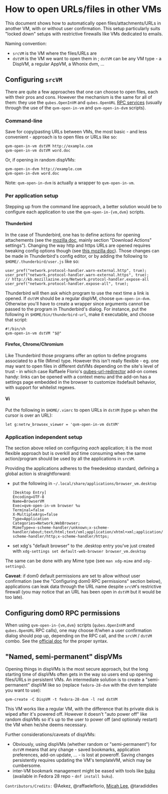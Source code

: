 How to open URLs/files in other VMs
====================================

This document shows how to automatically open files/attachments/URLs in another VM, with or without user confirmation. This setup particularly suits "locked down" setups with restrictive firewalls like VMs dedicated to emails.

Naming convention:

- `srcVM` is the VM where the files/URLs are
- `dstVM` is the VM we want to open them in ; `dstVM` can be any VM type - a DispVM, a regular AppVM, a Whonix dvm, ...


Configuring `srcVM`
-------------------

There are quite a few approaches that one can choose to open files, each with their pros and cons. However the mechanism is the same for all of them: they use the `qubes.OpenInVM` and `qubes.OpenURL` [RPC services](https://www.qubes-os.org/doc/qrexec3/#qubes-rpc-services) (usually through the use of the `qvm-open-in-vm` and `qvm-open-in-dvm` scripts).


### Command-line ###

Save for copy/pasting URLs between VMs, the most basic - and less convenient - approach is to open files or URLs like so:

~~~
qvm-open-in-vm dstVM http://example.com
qvm-open-in-vm dstVM word.doc
~~~

Or, if opening in random dispVMs:

~~~
qvm-open-in-dvm http://example.com
qvm-open-in-dvm word.doc
~~~

Note: `qvm-open-in-dvm` is actually a wrapper to `qvm-open-in-vm`.


### Per application setup ###

Stepping up from the command line approach, a better solution would be to configure each application to use the `qvm-open-in-{vm,dvm}` scripts.


#### Thunderbird ####

In the case of Thunderbird, one has to define actions for opening attachements (see the [mozilla doc](http://kb.mozillazine.org/Actions_for_attachment_file_types), mainly section "Download Actions" settings"). Changing the way http and https URLs are opened requires tweaking config options though (see [this mozilla doc](http://kb.mozillazine.org/Changing_the_web_browser_invoked_by_Thunderbird)). Those changes can be made in Thunderbird's config editor, or by adding the following to `$HOME/.thunderbird/user.js` like so:

~~~
user_pref("network.protocol-handler.warn-external.http", true);
user_pref("network.protocol-handler.warn-external.https", true);
// http://kb.mozillazine.org/Network.protocol-handler.expose-all
user_pref("network.protocol-handler.expose-all", true);
~~~

Thunderbird will then ask which program to use the next time a link is opened. If `dstVM` should be a regular dispVM, choose `qvm-open-in-dvm`. Otherwise you'll have to create a wrapper since arguments cannot be passed to the program in Thunderbird's dialog. For instance, put the following in `$HOME/bin/thunderbird-url`, make it executable, and choose that script:

~~~
#!/bin/sh
qvm-open-in-vm dstVM "$@"
~~~


#### Firefox, Chrome/Chromium ####

Like Thunderbird those programs offer an option to define programs associated to a file (Mime) type. However this isn't really flexible - eg. one may want to open files in different dstVMs depending on the site's level of trust - in which case Raffaele Florio's [qubes-url-redirector](https://github.com/raffaeleflorio/qubes-url-redirector) add-on comes handy: links can be opened with a context menu and the add-on has a settings page embedded in the browser to customize itsdefault behavior, with support for whitelist regexes.


#### Vi ####

Put the following in `$HOME/.vimrc` to open URLs in `dstVM` (type `gx` when the cursor is over an URL):

~~~
let g:netrw_browsex_viewer = 'qvm-open-in-vm dstVM'
~~~


### Application independent setup ###

The section above relied on configuring *each* application; it is the most flexible approach but is overkill and time consuming when the same action/program should be used by all the applications in `srcVM`.

Providing the applications adheres to the freedesktop standard, defining a global action is straightforward:

- put the following in `~/.local/share/applications/browser_vm.desktop`

	~~~
	[Desktop Entry]
	Encoding=UTF-8
	Name=BrowserVM
	Exec=qvm-open-in-vm browser %u
	Terminal=false
	X-MultipleArgs=false
	Type=Application
	Categories=Network;WebBrowser;
	MimeType=x-scheme-handler/unknown;x-scheme-handler/about;text/html;text/xml;application/xhtml+xml;application/xml;application/vnd.mozilla.xul+xml;application/rss+xml;application/rdf+xml;image/gif;image/jpeg;image/png;x-scheme-handler/http;x-scheme-handler/https;
	~~~

- set xdg's "default browser" to the .desktop entry you've just created with `xdg-settings set default-web-browser browser_vm.desktop`

The same can be done with any Mime type (see `man xdg-mime` and `xdg-settings`).

**Caveat**: if dom0 default permissions are set to allow without user confirmation (see the "Configuring dom0 RPC permissions" section below), applications can leak data through the URL name despite `srcVM`'s restrictive firewall (you may notice that an URL has been open in `dstVM` but it would be too late).


Configuring dom0 RPC permissions
--------------------------------

When using `qvm-open-in-{vm,dvm}` scripts (`qubes.OpenInVM` and `qubes.OpenURL` RPC calls), one may choose if/when a user confirmation dialog should pop up, depending on the RPC call, and the `srcVM` / `dstVM` combo. See the [official doc](https://www.qubes-os.org/doc/rpc-policy/) for the proper syntax.


"Named, semi-permanent" dispVMs
-------------------------------

Opening things in dispVMs is the most secure approach, but the long starting time of dispVMs often gets in the way so users end up opening files/URLs in persistent VMs. An intermediate solution is to create a "semi-permanent" dispVM like so (replace `fedora-28-dvm` with the dvm template you want to use):

~~~
qvm-create -C DispVM -t fedora-28-dvm -l red dstVM
~~~

This VM works like a regular VM, with the difference that its private disk is wiped after it's powered off. However it doesn't "auto power off" like random dispVMs so it's up to the user to power off (and optionaly restart) the VM when he/she deems necessary.


Further considerations/caveats of dispVMs:

- Obviously, using dispVMs (whether random or "semi-permanent") for `dstVM` means that any change - saved bookmarks, application preferences, add-on update, ... - is lost at poweroff. Saving changes persistently requires updating the VM's templateVM, which may be cumbersome.
- inter-VM bookmark management might be eased with tools like [buku](https://github.com/jarun/Buku) (available in Fedora 28 repo - `dnf install buku`).

`Contributors/Credits:` @Aekez, @raffaeleflorio, [Micah Lee](https://micahflee.com/2016/06/qubes-tip-opening-links-in-your-preferred-appvm/), @taradiddles
